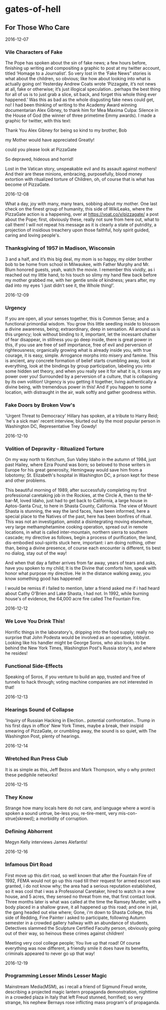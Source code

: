 # gates-of-hell

## For Those Who Care


2016-12-07 

### Vile Characters of Fake
   


The Pope has spoken about the sin of fake news; a few hours before, finishing up writing and compositing a graphic to post at my twitter account, titled ‘Homage to a Journalist’. So very lost in the ‘Fake News” stories is what about the children, so obvious; like how about looking into what is actually going on! Yesterday Andrew Coats wrote ‘Pizzagate, it’s not news at all, fake or otherwise; it’s just illogical speculation..   perhaps the best thing for all of us is to just grab a slice, sit back, and forget this whole thing ever happened.’ Was this as bad as the whole disgusting fake news could get, no! I had been thinking of writing to the Academy Award winning documentarian Alex Gibney, to thank him for Mea Maxima Culpa: Silence in the House of God (the winner of three primetime Emmy awards). I made a graphic for twitter, with this text:



Thank You Alex Gibney for being so kind to my brother, Bob
   
my Mother would have appreciated Greatly!


could you please look at PizzaGate

So depraved, hideous and horrid!



Lost in the Vatican story, unspeakable evil and its assault against mothers! And their are these minions,  embracing, purposefully, blood money extortion with ritualized torture of Children, oh, of course that is what has become of PizzaGate.



2016-12-08

What a day, joy with many, many tears, sobbing about my mother. One last check on the finest group of humanity, this side of WikiLeaks, where the PizzaGate action is a happening, over at https://voat.co/v/pizzagate/ a post about the Pope; first, obviously these, really not sure from here out, what to call them! I will not repeat his message as it is clearly a state of putridity, a projection of insidious treachery upon those faithful, holy spirit guided, caring and loving people's.



### Thanksgiving of 1957 in Madison, Wisconsin

3 and a half, and it’s this big deal, my mom is so happy, my older brother bob to be home from school in Milwaukee, with Father Murphy and Mr. Blum honored guests, yeah, watch the movie. I remember this vividly, as i reached out my little hand, to his touch so slimy my hand flew back before my mother grabbed me, with her gentle smile of kindness; years after, my dad into my eyes ‘i just didn’t see it, the Whole thing!’.




2016-12-09

### Urgency

If you are open, all your senses together, this is Common Sense; and a functional primordial wisdom. You grow this little seedling inside to blossom a divine awareness, being; extraordinary, deep in sensation. All around us is this urgency; look without binding to it, important, let the incessant chatter of fear disappear, in stillness you go deep inside, there is great power in this, if you use are free of self importance, free of evil and perversion of righteousness; organically growing what is already inside you, with true courage, it is easy, simple. Arrogance morphs into misery and famine. This is ancient, any concrete formation of belief starts crumbling away, look at everything, look at the bindings by group participation, labeling you into some hidden set theory, and when you really see it for what it is, it loses any power over you! Surrounded by a perversion of a culture, that is collapsing by its own volition! Urgency is you getting it together, living authentically a divine being, with tremendous power in this! And if you happen to some location, with distraught in the air, walk softly and gather goodness within.




### Fake Doors by Broken Vow's
 
'Urgent Threat to Democracy' Hillary has spoken, at a tribute to Harry Reid; 'he's a sick man' recent interview, blurted out by the most popular person in Washington DC, Representative Trey Gowdy!




2016-12-10

### Volition of Depravity - Ritualized Torture

On my way north to Ketchum, Sun Valley Idaho in the autumn of 1984, just past Hailey, where Ezra Pound was born; so beloved to those writers in Europe for his great generosity, Hemingway would save him from a lobotomy; St. Elizabeth's hospital in Washington DC, a prison kept for these and other problems.

This beautiful morning of 1989, after successfully completing my first professional caretaking job in the Rockies, at the Circle A, then to the M-bar-M, loved Idaho, just had to get back to California, a large house in Aptos-Santa Cruz, to here in Shasta County, California. The view of Mount Shasta is stunning, the way the land faces, have been informed, here a special place to the Natives of the past, here has been bonfires of ritual. This was not an investigation, amidst a disintegrating moving elsewhere, very large methamphetamine cooking operation, spread out in remote locations, in what is called inter-mountain, northern sierra to southern cascade; my directive as follows, begin a process of purification, the land, dis-embodied soul-spirits stuck here, important: i am doing nothing, other than, being a divine presence, of course each encounter is different, tis best no dialog, stay out of the way!

And when that day a father arrives from far away, years of tears and asks,  have you spoken to my child; It is the Divine that comforts him, speak with honor what purpose my directive. He in the distance walking away, you know something good has happened!

I would be remiss if i failed to mention, later a friend asked me if i had heard about Cathy O'Brien and Lake Shasta, i had not. In 1992, while burning house's of evidence, the 64,000 acre fire called The Fountain Fire.




2016-12-12

### We Love You  Drink This!

Horrific things in the laboratory's, dripping into the food supply; really no surprise that John Podesta would be involved as an operative, lobbyist. Looking like his handler might be George Soros, who also looks to be behind the New York Times, Washington Post's Russia story's, and where he resides!



### Functional Side-Effects

Speaking of Soros, if you venture to build an app, trusted and free of tunnels to hack through; voting machine companies are not interested in that!


2016-12-13

### Hearings Sound of Collapse

'Inquiry of Russian Hacking in Election.. potential confrontation.. Trump in his first days in office' New York Times, maybe a break, their insipid smearing of PizzaGate, or crumbling away, the sound is so quiet, with The Washington Post, plenty of hearings.


2016-12-14

### Wretched Run Press Club

It is as simple as this, Jeff Bezos and Mark Thompson, why o why protect these pediphile networks!


2016-12-15

### They Know

Strange how many locals here do not care, and language where a word is spoken a sound untrue, be-less you, re-tire-ment, very mis-con-strue[skrewd]; a morbidity of corruption. 


### Defining Abhorrent

Megyn Kelly interviews James Alefantis!


2016-12-16

### Infamous Dirt Road      

First move up this dirt road, so well known that after the Fountain Fire of 1992, FEMA would not go up this road till their request for armed escort was granted, i do not know why; the area had a serious reputation established, so it was cool that i was a Professional Caretaker, hired to watch in a new house, and 5 acres, they sensed no threat from me, that first contact look. Three months later is what was called at the time the Ramsey Murder, with a body placed in a shallow grave, it all happened up this road; and one in jail, the gang headed out else where; Gone, i'm down to Shasta College, this side of Redding, Fine Painter i asked to participate, following Autumn semester in a crowded gallery hallway with an abundance of students, Detectives slammed the Sculpture Certified Faculty person, obviously going out of their way, so heinous these crimes against children!

Meeting very cool college people; You live up that road! Of course everything was now different, a friendly smile it does have its benefits, criminals appeared to never go up that way!


2016-12-19

### Programming Lesser Minds Lesser Magic

Mainstream Media(MSM), as i recall a friend of Sigmund Freud wrote, describing a projected magic lantern propaganda demonstration, nighttime in a crowded plaza in Italy that left Freud stunned, horrified; so very strange, his nephew Bernays rose inflicting mass program's of propaganda. 











